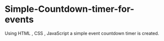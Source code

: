 # Simple-Countdown-timer-for-events
Using HTML , CSS , JavaScript a simple event countdown timer is created.
